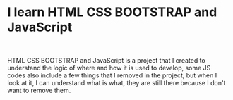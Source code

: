 <h1>I learn HTML CSS BOOTSTRAP and JavaScript</h1>
<br>
<p>HTML CSS BOOTSTRAP and JavaScript is a project that I created to understand the logic of where and how it is used to develop,
some JS codes also include a few things that I removed in the project, but when I look at it, I can understand what is what, they are still there because I don't want to remove them. </p>
